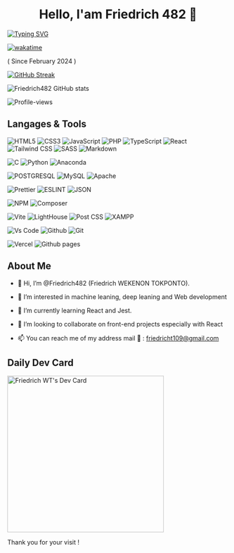 <h1 align="center">Hello, I'am Friedrich 482 👋</h1>

[![Typing SVG](https://readme-typing-svg.demolab.com/?lines=I'am+a+junior+developper;Welcome+on+my+github+profile)](https://git.io/typing-svg)

[![wakatime](https://wakatime.com/badge/user/018dd2b8-d009-4aba-b324-dc6939b9e42b.svg?style=for-the-badge)](https://wakatime.com/@018dd2b8-d009-4aba-b324-dc6939b9e42b)

( Since February 2024 )

[![GitHub Streak](https://streak-stats.demolab.com/?user=Friedrich482&theme=dark)](https://git.io/streak-stats)

![Friedrich482 GitHub stats](https://github-readme-stats.vercel.app/api?username=Friedrich482&show_icons=true&theme=radical)

![Profile-views](https://komarev.com/ghpvc/?username=Friedrich482&color=blue&style=for-the-badge)

## Langages & Tools

![HTML5](https://img.shields.io/badge/HTML5-E34F26?style=for-the-badge&logo=html5&logoColor=white)
![CSS3](https://img.shields.io/badge/CSS3-1572B6?style=for-the-badge&logo=css3&logoColor=white)
![JavaScript](https://img.shields.io/badge/JavaScript-323330?style=for-the-badge&logo=javascript&logoColor=F7DF1E)
![PHP](https://img.shields.io/badge/PHP-777BB4?style=for-the-badge&logo=php&logoColor=white)
![TypeScript](https://img.shields.io/badge/TypeScript-007ACC?style=for-the-badge&logo=typescript&logoColor=white)
![React](https://img.shields.io/badge/React-20232A?style=for-the-badge&logo=react&logoColor=61DAFB)
![Tailwind CSS](https://img.shields.io/badge/Tailwind_CSS-38B2AC?style=for-the-badge&logo=tailwind-css&logoColor=white)
![SASS](https://img.shields.io/badge/Sass-CC6699?style=for-the-badge&logo=sass&logoColor=white)
![Markdown](https://img.shields.io/badge/Markdown-000000?style=for-the-badge&logo=markdown&logoColor=white)

![C](https://img.shields.io/badge/C-00599C?style=for-the-badge&logo=c&logoColor=white)
![Python](https://img.shields.io/badge/Python-FFD43B?style=for-the-badge&logo=python&logoColor=blue)
![Anaconda](https://img.shields.io/badge/conda-342B029.svg?&style=for-the-badge&logo=anaconda&logoColor=white)

![POSTGRESQL](https://img.shields.io/badge/PostgreSQL-316192?style=for-the-badge&logo=postgresql&logoColor=white)
![MySQL](https://img.shields.io/badge/MySQL-005C84?style=for-the-badge&logo=mysql&logoColor=white)
![Apache](https://img.shields.io/badge/Apache-D22128?style=for-the-badge&logo=Apache&logoColor=white)

![Prettier](https://img.shields.io/badge/prettier-1A2C34?style=for-the-badge&logo=prettier&logoColor=F7BA3E)
![ESLINT](https://img.shields.io/badge/eslint-3A33D1?style=for-the-badge&logo=eslint&logoColor=white)
![JSON](https://img.shields.io/badge/json-5E5C5C?style=for-the-badge&logo=json&logoColor=white)

![NPM](https://img.shields.io/badge/npm-CB3837?style=for-the-badge&logo=npm&logoColor=white)
![Composer](https://img.shields.io/badge/Composer-885630?style=for-the-badge&logo=Composer&logoColor=white)

![Vite](https://img.shields.io/badge/Vite-B73BFE?style=for-the-badge&logo=vite&logoColor=FFD62E)
![LightHouse](https://img.shields.io/badge/Lighthouse-F44B21?style=for-the-badge&logo=Lighthouse&logoColor=white)
![Post CSS](https://img.shields.io/badge/postcss-DD3A0A?style=for-the-badge&logo=postcss&logoColor=white)
![XAMPP](https://img.shields.io/badge/Xampp-F37623?style=for-the-badge&logo=xampp&logoColor=white)

![Vs Code](https://img.shields.io/badge/VSCode-0078D4?style=for-the-badge&logo=visual%20studio%20code&logoColor=white)
![Github](https://img.shields.io/badge/GitHub-100000?style=for-the-badge&logo=github&logoColor=white)
![Git](https://img.shields.io/badge/GIT-E44C30?style=for-the-badge&logo=git&logoColor=white)

![Vercel](https://img.shields.io/badge/Vercel-000000?style=for-the-badge&logo=vercel&logoColor=white)
![Github pages](https://img.shields.io/badge/GitHub%20Pages-222222?style=for-the-badge&logo=GitHub%20Pages&logoColor=white)


## About Me

- 👋 Hi, I’m @Friedrich482 (Friedrich WEKENON TOKPONTO).  

- 👀 I’m interested in machine leaning, deep leaning and Web development

- 🔭 I’m currently learning React and Jest.  

- 🤝 I’m looking to collaborate on front-end projects especially with React
  
- 📫 You can reach me of my address mail 📧 : friedricht109@gmail.com

## Daily Dev Card

<a href="https://app.daily.dev/friedrich"><img src="https://api.daily.dev/devcards/v2/eCYKGSsVlzKQY1G7NxkJc.png?type=default&r=7l7" width="356" alt="Friedrich WT's Dev Card"/></a>

Thank you for your visit !
